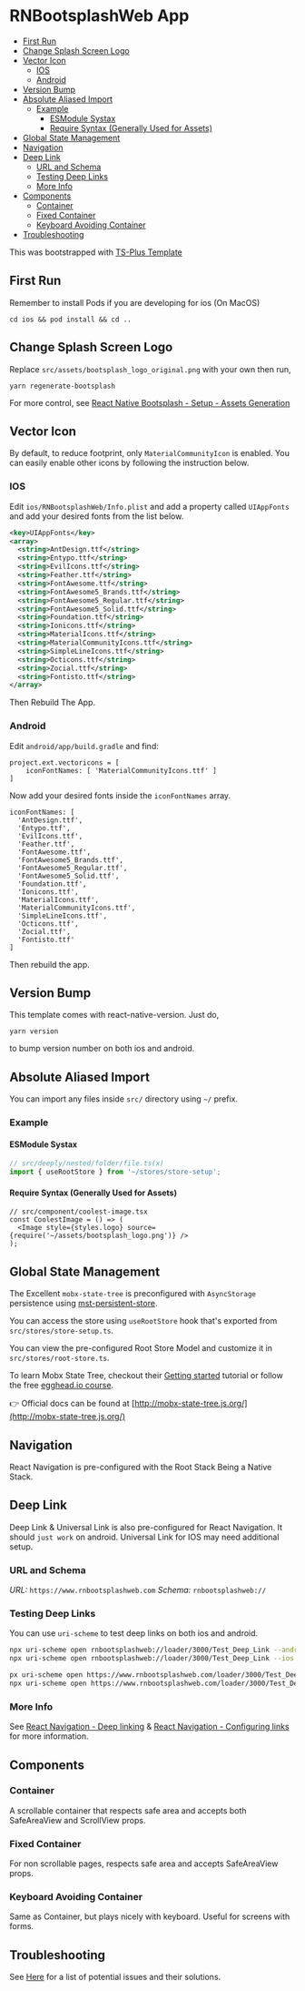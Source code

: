 # RNBootsplashWeb App <!-- omit in toc -->

- [First Run](#first-run)
- [Change Splash Screen Logo](#change-splash-screen-logo)
- [Vector Icon](#vector-icon)
  - [IOS](#ios)
  - [Android](#android)
- [Version Bump](#version-bump)
- [Absolute Aliased Import](#absolute-aliased-import)
  - [Example](#example)
    - [ESModule Systax](#esmodule-systax)
    - [Require Syntax (Generally Used for Assets)](#require-syntax-generally-used-for-assets)
- [Global State Management](#global-state-management)
- [Navigation](#navigation)
- [Deep Link](#deep-link)
  - [URL and Schema](#url-and-schema)
  - [Testing Deep Links](#testing-deep-links)
  - [More Info](#more-info)
- [Components](#components)
  - [Container](#container)
  - [Fixed Container](#fixed-container)
  - [Keyboard Avoiding Container](#keyboard-avoiding-container)
- [Troubleshooting](#troubleshooting)

This was bootstrapped with [TS-Plus Template](https://github.com/kuasha420/react-native-template-ts-plus)

## First Run

Remember to install Pods if you are developing for ios (On MacOS)

`cd ios && pod install && cd ..`

## Change Splash Screen Logo

Replace `src/assets/bootsplash_logo_original.png` with your own then run,

`yarn regenerate-bootsplash`

For more control, see [React Native Bootsplash - Setup - Assets Generation](https://github.com/zoontek/react-native-bootsplash#assets-generation)

## Vector Icon

By default, to reduce footprint, only `MaterialCommunityIcon` is enabled. You can easily enable other icons by following the instruction below.

### IOS

Edit `ios/RNBootsplashWeb/Info.plist` and add a property called `UIAppFonts` and add your desired fonts from the list below.

```xml
<key>UIAppFonts</key>
<array>
  <string>AntDesign.ttf</string>
  <string>Entypo.ttf</string>
  <string>EvilIcons.ttf</string>
  <string>Feather.ttf</string>
  <string>FontAwesome.ttf</string>
  <string>FontAwesome5_Brands.ttf</string>
  <string>FontAwesome5_Regular.ttf</string>
  <string>FontAwesome5_Solid.ttf</string>
  <string>Foundation.ttf</string>
  <string>Ionicons.ttf</string>
  <string>MaterialIcons.ttf</string>
  <string>MaterialCommunityIcons.ttf</string>
  <string>SimpleLineIcons.ttf</string>
  <string>Octicons.ttf</string>
  <string>Zocial.ttf</string>
  <string>Fontisto.ttf</string>
</array>
```

Then Rebuild The App.

### Android

Edit `android/app/build.gradle` and find:

```shell
project.ext.vectoricons = [
    iconFontNames: [ 'MaterialCommunityIcons.ttf' ]
]
```

Now add your desired fonts inside the `iconFontNames` array.

```shell
iconFontNames: [
  'AntDesign.ttf',
  'Entypo.ttf',
  'EvilIcons.ttf',
  'Feather.ttf',
  'FontAwesome.ttf',
  'FontAwesome5_Brands.ttf',
  'FontAwesome5_Regular.ttf',
  'FontAwesome5_Solid.ttf',
  'Foundation.ttf',
  'Ionicons.ttf',
  'MaterialIcons.ttf',
  'MaterialCommunityIcons.ttf',
  'SimpleLineIcons.ttf',
  'Octicons.ttf',
  'Zocial.ttf',
  'Fontisto.ttf'
]
```

Then rebuild the app.

## Version Bump

This template comes with react-native-version. Just do,

`yarn version`

to bump version number on both ios and android.

## Absolute Aliased Import

You can import any files inside `src/` directory using `~/` prefix.

### Example

#### ESModule Systax

```ts
// src/deeply/nested/folder/file.ts(x)
import { useRootStore } from '~/stores/store-setup';
```

#### Require Syntax (Generally Used for Assets)

```tsx
// src/component/coolest-image.tsx
const CoolestImage = () => (
  <Image style={styles.logo} source={require('~/assets/bootsplash_logo.png')} />
);
```

## Global State Management

The Excellent `mobx-state-tree` is preconfigured with `AsyncStorage` persistence using [mst-persistent-store](https://github.com/kuasha420/mst-persistent-store).

You can access the store using `useRootStore` hook that's exported from `src/stores/store-setup.ts`.

You can view the pre-configured Root Store Model and customize it in `src/stores/root-store.ts`.

To learn Mobx State Tree, checkout their [Getting started](https://mobx-state-tree.js.org/intro/getting-started) tutorial or follow the free [egghead.io course](https://egghead.io/courses/manage-application-state-with-mobx-state-tree).

👉 Official docs can be found at [http://mobx-state-tree.js.org/](http://mobx-state-tree.js.org/)

## Navigation

React Navigation is pre-configured with the Root Stack Being a Native Stack.

## Deep Link

Deep Link & Universal Link is also pre-configured for React Navigation. It should `just work` on android. Universal Link for IOS may need additional setup.

### URL and Schema

_URL:_ `https://www.rnbootsplashweb.com`
_Schema:_ `rnbootsplashweb://`

### Testing Deep Links

You can use `uri-scheme` to test deep links on both ios and android.

```sh
npx uri-scheme open rnbootsplashweb://loader/3000/Test_Deep_Link --android
npx uri-scheme open rnbootsplashweb://loader/3000/Test_Deep_Link --ios

px uri-scheme open https://www.rnbootsplashweb.com/loader/3000/Test_Deep_Link --android
npx uri-scheme open https://www.rnbootsplashweb.com/loader/3000/Test_Deep_Link --ios
```

### More Info

See [React Navigation - Deep linking](https://reactnavigation.org/docs/deep-linking/) & [React Navigation - Configuring links](https://reactnavigation.org/docs/configuring-links/) for more information.

## Components

### Container

A scrollable container that respects safe area and accepts both SafeAreaView and ScrollView props.

### Fixed Container

For non scrollable pages, respects safe area and accepts SafeAreaView props.

### Keyboard Avoiding Container

Same as Container, but plays nicely with keyboard. Useful for screens with forms.

## Troubleshooting

See [Here](https://github.com/kuasha420/react-native-template-ts-plus#troubleshooting) for a list of potential issues and their solutions.
